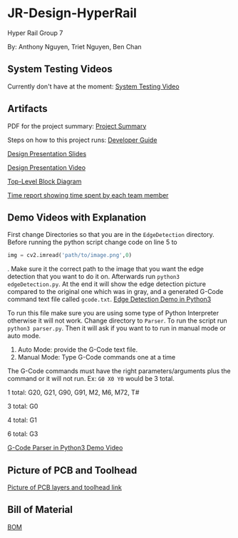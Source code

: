 # JR-Design-HyperRail
Hyper Rail Group 7

By: Anthony Nguyen, Triet Nguyen, Ben Chan

## System Testing Videos 
Currently don't have at the moment: 
[System Testing Video]()

## Artifacts
PDF for the project summary: 
[Project Summary](https://docs.google.com/document/d/1FK-zv3ej4hmk3cCyDUM1-cvGXo1tJJXo0p-roIx5XGc/edit?usp=sharing)

Steps on how to this project runs: 
[Developer Guide](https://drive.google.com/file/d/1b8bf6LgNn7jMLtsA6zKb3VHLeMdlCe0p/view?usp=sharing)

[Design Presentation Slides](https://docs.google.com/presentation/d/1P-iVZDowQR9feOQwt1mziY3U6oYqxVLCjaJKAJ0mzws/edit?usp=sharing)

[Design Presentation Video](https://drive.google.com/file/d/1qnwT8EZ-0XLxV4VDlUW8I-kmaopJeuQv/view?usp=sharing)

[Top-Level Block Diagram](https://drive.google.com/file/d/1eomTYj-uaLoGJ_eJbNjmGpFzPQzX-4X2/view?usp=sharing)

[Time report showing time spent by each team member](https://docs.google.com/spreadsheets/d/1bjDdPKETd7_wlSsTo6gn0jvfjcJVhAvTHsii9ZCNzQg/edit?usp=sharing)

## Demo Videos with Explanation 
First change Directories so that you are in the `EdgeDetection` directory. Before running the python script change code on line 5 to 
```python 
img = cv2.imread('path/to/image.png',0)
```
. Make sure it the correct path to the image that you want the edge detection that you want to do it on. Afterwards run `python3 edgeDetection.py`. At the end it will show the edge detection picture compared to the original one which was in gray, and a generated G-Code command text file called `gcode.txt`.
[Edge Detection Demo in Python3](https://drive.google.com/file/d/1J3HoQEe9SpAp14uiTM5HVKii-mfcHyuJ/view?usp=sharing)

To run this file make sure you are using some type of Python Interpreter otherwise it will not work. Change directory to `Parser`. To run the script run `python3 parser.py`. Then it will ask if you want to to run in manual mode or auto mode.
1. Auto Mode: provide the G-Code text file.
2. Manual Mode: Type G-Code commands one at a time

The G-Code commands must have the right parameters/arguments plus the command or it will not run. Ex: `G0 X0 Y0` would be 3 total.

1 total: G20, G21, G90, G91, M2, M6, M72, T#

3 total: G0

4 total: G1

6 total: G3

[G-Code Parser in Python3 Demo Video](https://drive.google.com/file/d/1lWumYBpXrusXX2kpaQBLoHpFK_WG9Xnz/view?usp=sharing)

## Picture of PCB and Toolhead 

[Picture of PCB layers and toolhead link](https://drive.google.com/file/d/1GoM_6qORbHdATiaQWWme-YfhqsItHQLZ/view?usp=sharing)

## Bill of Material 

[BOM](https://drive.google.com/file/d/1bA2rW0vcZreU9mbd2lWcmnBElYSLbTTa/view?usp=sharing)
